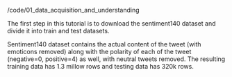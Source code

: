 /code/01_data_acquisition_and_understanding

The first step in this tutorial is to download the sentiment140 dataset and divide it into train and test datasets.

Sentiment140 dataset contains the actual content of the tweet (with emoticons removed) along with the polarity of each of the tweet (negative=0, positive=4) as well, with neutral tweets removed. The resulting training data has 1.3 millow rows and testing data has 320k rows.